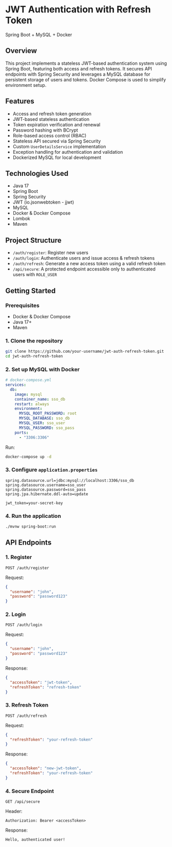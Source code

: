 # JWT Authentication with Refresh Token  
Spring Boot + MySQL + Docker

## Overview

This project implements a stateless JWT-based authentication system using Spring Boot, featuring both access and refresh tokens. It secures API endpoints with Spring Security and leverages a MySQL database for persistent storage of users and tokens. Docker Compose is used to simplify environment setup.

## Features

- Access and refresh token generation  
- JWT-based stateless authentication  
- Token expiration verification and renewal  
- Password hashing with BCrypt  
- Role-based access control (RBAC)  
- Stateless API secured via Spring Security  
- Custom `UserDetailsService` implementation  
- Exception handling for authentication and validation  
- Dockerized MySQL for local development

## Technologies Used

- Java 17  
- Spring Boot  
- Spring Security  
- JWT (io.jsonwebtoken - jjwt)  
- MySQL  
- Docker & Docker Compose  
- Lombok  
- Maven

## Project Structure

- `/auth/register`: Register new users  
- `/auth/login`: Authenticate users and issue access & refresh tokens  
- `/auth/refresh`: Generate a new access token using a valid refresh token  
- `/api/secure`: A protected endpoint accessible only to authenticated users with `ROLE_USER`

## Getting Started

### Prerequisites

- Docker & Docker Compose  
- Java 17+  
- Maven

### 1. Clone the repository

```bash
git clone https://github.com/your-username/jwt-auth-refresh-token.git
cd jwt-auth-refresh-token
```

### 2. Set up MySQL with Docker

```yaml
# docker-compose.yml
services:
  db:
    image: mysql
    container_name: sso_db
    restart: always
    environment:
      MYSQL_ROOT_PASSWORD: root
      MYSQL_DATABASE: sso_db
      MYSQL_USER: sso_user
      MYSQL_PASSWORD: sso_pass
    ports:
      - "3306:3306"
```

Run:

```bash
docker-compose up -d
```

### 3. Configure `application.properties`

```properties
spring.datasource.url=jdbc:mysql://localhost:3306/sso_db
spring.datasource.username=sso_user
spring.datasource.password=sso_pass
spring.jpa.hibernate.ddl-auto=update

jwt_token=your-secret-key
```

### 4. Run the application

```bash
./mvnw spring-boot:run
```

## API Endpoints

### 1. Register

`POST /auth/register`

Request:

```json
{
  "username": "john",
  "password": "password123"
}
```

### 2. Login

`POST /auth/login`

Request:

```json
{
  "username": "john",
  "password": "password123"
}
```

Response:

```json
{
  "accessToken": "jwt-token",
  "refreshToken": "refresh-token"
}
```

### 3. Refresh Token

`POST /auth/refresh`

Request:

```json
{
  "refreshToken": "your-refresh-token"
}
```

Response:

```json
{
  "accessToken": "new-jwt-token",
  "refreshToken": "your-refresh-token"
}
```

### 4. Secure Endpoint

`GET /api/secure`

Header:

```
Authorization: Bearer <accessToken>
```

Response:

```
Hello, authenticated user!
```
